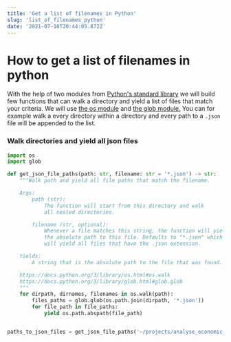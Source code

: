 ```yaml
---
title: 'Get a list of filenames in Python'
slug: 'list_of_filenames_python'
date: '2021-07-10T20:44:05.872Z'
---
```


# How to get a list of filenames in python

With the help of two modules from [Python's standard library](https://docs.python.org/3/library/) we will build few functions that can walk a directory and yield a list of files that match your criteria. We will use [the os module](https://docs.python.org/3/library/os.html) and [the glob module.](https://docs.python.org/3/library/glob.html) You can for example walk a every directory within a directory and every path to a `.json` file will be appended to the list. 

### Walk directories and yield all json files

```python
import os
import glob

def get_json_file_paths(path: str, filename: str = '*.json') -> str:
    """Walk path and yield all file paths that match the filename.

    Args:
        path (str):
            The function will start from this directory and walk 
            all nested directories.

        filename (str, optional):
            Whenever a file matches this string, the function will yield
            the absolute path to this file. Defaults to "*.json" which
            will yield all files that have the .json extension. 

    Yields:
        A string that is the absolute path to the file that was found.

    https://docs.python.org/3/library/os.html#os.walk
    https://docs.python.org/3/library/glob.html#glob.glob
    """
    for dirpath, dirnames, filenames in os.walk(path):
        files_paths = glob.glob(os.path.join(dirpath, '*.json'))
        for file_path in file_paths:
            yield os.path.abspath(file_path)


paths_to_json_files = get_json_file_paths('~/projects/analyse_economic_data/data')
```